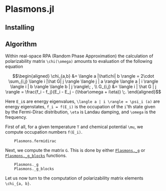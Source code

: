 # Plasmons.jl

## Installing


## Algorithm

Within real-space RPA (Random Phase Approximation) the calculation of
polarizability matrix ``\chi(\omega)`` amounts to evaluation of the following equation
```math
\begin{aligned}
    \chi_{a,b}
        &= \langle a |\hat\chi| b \rangle
        = 2\cdot \sum_{i,j} \langle i |\hat G| j \rangle
           \langle j | a \rangle \langle a | i \rangle
           \langle i | b \rangle \langle b | j \rangle\; , \\
    G_{i,j}
        &= \langle i | \hat G | j \rangle
        = \frac{f_i - f_j}{E_i - E_j - (\hbar\omega + i\eta)} \;.
\end{aligned}
```

Here ``E_i``s are energy eigenvalues, ``\langle a | i \rangle = \psi_i (a)`` are
energy eigenstates, ``f_i = f(E_i)`` is the occupation of the ``i``'th state
given by the Fermi-Dirac distribution, ``\eta`` is Landau damping, and
``\omega`` is the frequency.

First of all, for a given temperature ``T`` and chemical potential ``\mu``, we
compute occupation numbers ``f(E_i)``.

```@docs
    Plasmons.fermidirac
```

Next, we compute the matrix ``G``. This is done by either [`Plasmons._g`](@ref)
or [`Plasmons._g_blocks`](@ref) functions.

```@docs
    Plasmons._g
    Plasmons._g_blocks
```

Let us now turn to the computation of polarizability matrix elements ``\chi_{a, b}``.
